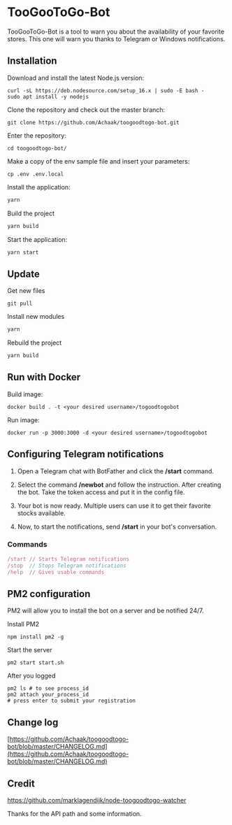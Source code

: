 # TooGooToGo-Bot
TooGooToGo-Bot is a tool to warn you about the availability of your favorite stores.
This one will warn you thanks to Telegram or Windows notifications.

## Installation
Download and install the latest Node.js version:
```
curl -sL https://deb.nodesource.com/setup_16.x | sudo -E bash -
sudo apt install -y nodejs
```
Clone the repository and check out the master branch: 
```
git clone https://github.com/Achaak/toogoodtogo-bot.git
```

Enter the repository:
```
cd toogoodtogo-bot/
```

Make a copy of the env sample file and insert your parameters: 
```
cp .env .env.local
```

Install the application:
```js
yarn
```

Build the project
```js
yarn build
```

Start the application:
```js
yarn start
```

## Update
Get new files
```
git pull
```
Install new modules
```js
yarn
```
Rebuild the project
```js
yarn build
```

## Run with Docker
Build image:
```
docker build . -t <your desired username>/togoodtogobot
```

Run image:
```
docker run -p 3000:3000 -d <your desired username>/togoodtogobot
```


## Configuring Telegram notifications
1. Open a Telegram chat with BotFather and click the **/start** command.

2. Select the command **/newbot** and follow the instruction.
After creating the bot. Take the token access and put it in the config file.

4. Your bot is now ready. Multiple users can use it to get their favorite stocks available.

5. Now, to start the notifications, send **/start** in your bot's conversation.

### Commands
```js
/start // Starts Telegram notifications
/stop  // Stops Telegram notifications
/help  // Gives usable commands
```

## PM2 configuration
PM2 will allow you to install the bot on a server and be notified 24/7.

Install PM2
```
npm install pm2 -g
```

Start the server
```
pm2 start start.sh
```

After you logged
```
pm2 ls # to see process_id
pm2 attach your_process_id
# press enter to submit your registration
```

## Change log
[https://github.com/Achaak/toogoodtogo-bot/blob/master/CHANGELOG.md](https://github.com/Achaak/toogoodtogo-bot/blob/master/CHANGELOG.md)


## Credit
https://github.com/marklagendijk/node-toogoodtogo-watcher

Thanks for the API path and some information.
